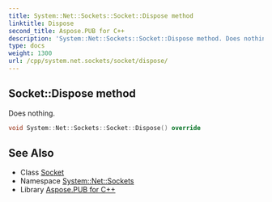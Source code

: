 ```yaml
---
title: System::Net::Sockets::Socket::Dispose method
linktitle: Dispose
second_title: Aspose.PUB for C++
description: 'System::Net::Sockets::Socket::Dispose method. Does nothing in C++.'
type: docs
weight: 1300
url: /cpp/system.net.sockets/socket/dispose/
---
```

## Socket::Dispose method


Does nothing.

```cpp
void System::Net::Sockets::Socket::Dispose() override
```

## See Also

* Class [Socket](../)
* Namespace [System::Net::Sockets](../../)
* Library [Aspose.PUB for C++](../../../)
